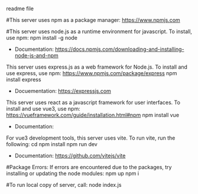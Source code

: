 readme file

#This server uses npm as a package manager: https://www.npmjs.com

#This server uses node.js as a runtime environment for javascript. To install, use npm:
npm install -g node

- Documentation: https://docs.npmjs.com/downloading-and-installing-node-js-and-npm

This server uses express.js as a web framework for Node.js. To install and use express, use npm: https://www.npmjs.com/package/express
npm install express

- Docuementation: https://expressjs.com

This server uses react as a javascript framework for user interfaces. To install and use vue3, use npm: https://vueframework.com/guide/installation.html#npm
npm install vue

- Documentation:

For vue3 development tools, this server uses vite. To run vite, run the following:
cd <project-name>
npm install
npm run dev

- Documentation: https://github.com/vitejs/vite

#Package Errors:
If errors are encountered due to the packages, try installing or updating the node modules:
npm up
npm i

#To run local copy of server, call:
node index.js
